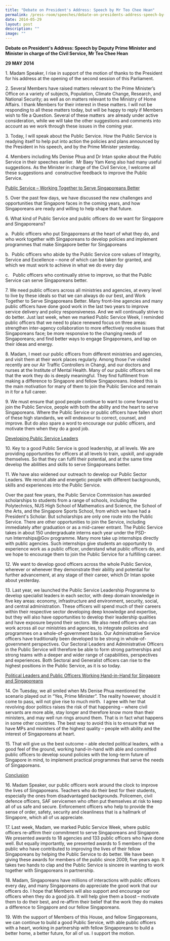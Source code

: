 ```yaml
---
title: "Debate on President's Address: Speech by Mr Teo Chee Hean"
permalink: /press-room/speeches/debate-on-presidents-address-speech-by-teo-chee-hean/
date: 2014-05-29
layout: post
description: ""
image: ""
---
```

**Debate on President's Address: Speech by Deputy Prime Minister and Minister in charge of the Civil Service, Mr Teo Chee Hean**

**29 MAY 2014**

1\.&nbsp;Madam Speaker, I rise in support of the motion of thanks to the President for his address at the opening of the second session of this Parliament.

2\. Several Members have raised matters relevant to the Prime Minister’s Office on a variety of subjects, Population, Climate Change, Research, and National Security; as well as on matters relevant to the Ministry of Home Affairs. I thank Members for their interest in these matters. I will not be responding to all these matters today, but will be happy to reply if Members wish to file a Question. Several of these matters &nbsp;are already under active consideration, while we will take the other suggestions and comments into account as we work through these issues in the coming year.

3\.&nbsp;Today, I will speak about the Public Service. How the Public Service is readying itself to help put into action the policies and plans announced by the President in his speech, and by the Prime Minister yesterday.

4\.&nbsp;Members including Ms Denise Phua and Dr Intan spoke about the Public Service in their speeches earlier.&nbsp; Mr Baey Yam Keng also had many useful suggestions. As the Minister in charge of the Civil Service, I welcome all these suggestions and &nbsp;constructive feedback to improve the Public Service.

<u>Public Service – Working Together to Serve Singaporeans Better</u>

5\.&nbsp;Over the past few days, we have discussed the new challenges and opportunities that Singapore faces in the coming years, and how Singaporeans are ready and willing to help shape that future.

6\.&nbsp;What kind of Public Service and public officers do we want for Singapore and Singaporeans?

a.&nbsp; Public officers who put Singaporeans at the heart of what they do, and who work together with Singaporeans to develop policies and implement programmes that make Singapore better for Singaporeans

b.&nbsp; Public officers who abide by the Public Service core values of Integrity, Service and Excellence – none of which can be taken for granted, and which we must work to achieve in what we do every day

c.&nbsp;&nbsp; Public officers who continually strive to improve, so that the Public Service can serve Singaporeans better.

7\. We need public officers across all ministries and agencies, at every level to live by these ideals so that we can always do our best, and Work Together to Serve Singaporeans Better. Many front-line agencies and many public officers have done good work in the last two years to improve service delivery and policy responsiveness. And we will continually strive to do better. Just last week, when we marked Public Service Week, I reminded public officers that we need to place renewed focus on three areas: strengthen inter-agency collaboration to more effectively resolve issues that Singaporeans face; be more responsive to the changing needs of Singaporeans; and find better ways to engage Singaporeans, and tap on their ideas and energy.

8\.&nbsp;Madam, I meet our public officers from different ministries and agencies, and visit them at their work places regularly. Among those I’ve visited recently are our Air Traffic Controllers in Changi, and our doctors and nurses at the Institute of Mental Health. Many of our public officers tell me that the work they do is deeply meaningful. They find fulfilment from making a difference to Singapore and fellow Singaporeans. Indeed this is the main motivation for many of them to join the Public Service and remain in it for a full career.

9\. We must ensure that good people continue to want to come forward to join the Public Service, people with both the ability and the heart to serve Singaporeans.&nbsp;Where the Public Service or public officers have fallen short of these high standards, we will endeavour to correct, counsel, and improve. But do also spare a word to encourage our public officers, and motivate them when they do a good job.&nbsp;

<u>Developing Public Service Leaders</u>

10\. Key to a good Public Service is good leadership, at all levels. We are providing opportunities for officers at all levels to train, upskill, and upgrade themselves. So that they can fulfil their potential, and at the same time develop the abilities and skills to serve Singaporeans better.

11\. We have also widened our outreach to develop our Public Sector Leaders. We recruit able and energetic people with different backgrounds, skills and experiences into the Public Service.

Over the past few years, the Public Service Commission has awarded scholarships to students from a range of schools, including the Polytechnics, NUS High School of Mathematics and Science, the&nbsp;School of the Arts, and the Singapore Sports School, from which we have had a President's Scholar. But scholarships are only one route into the Public Service. There are other opportunities to join the Service, including immediately after graduation or as a mid-career entrant. The Public Service takes in about 150 undergraduate interns each year under the PSD-run&nbsp;Internships@Gov&nbsp;programme. Many more take up internships directly with public agencies. Such internships give students an opportunity to experience work as a public officer, understand what public officers do, and we hope to encourage them to join the Public Service for a fulfilling career. &nbsp;

12\.&nbsp;We want to develop good officers across the whole Public Service, wherever or whenever they demonstrate their ability and potential for further advancement, at any stage of their career, which Dr Intan spoke about yesterday.&nbsp;

13\. Last year, we launched the Public Service Leadership Programme to develop specialist leaders in each sector, with deep domain knowledge in five key areas: economy, infrastructure and environment, security, social, and central administration. These officers will spend much of their careers within their respective sector developing deep knowledge and expertise, but they will also have opportunities to develop their leadership qualities and have exposure beyond their sectors. We also need officers who can work across all our ministries and agencies, to integrate policies and programmes on a whole-of-government basis. Our Administrative Service officers have traditionally been developed to be strong in whole-of-government perspectives. Our Sectoral Leaders and Administrative Officers in the Public Service will therefore be able to form strong partnerships and strong teams with a deeper and wider range of capabilities, perspectives and experiences. Both Sectoral and Generalist officers can rise to the highest positions in the Public Service, as it is so today.

<u>Political Leaders and Public Officers Working Hand-in-Hand for Singapore and Singaporeans</u>

14\.&nbsp;On Tuesday, we all smiled when Ms Denise Phua mentioned the scenario played out in “Yes, Prime Minister”. The reality however, should it come to pass, will not give rise to much mirth.&nbsp; I agree with her that revolving door politics raises the risk of that happening – where civil servants are more able, stay longer and therefore know more than their ministers, and may well run rings around them. That is in fact what happens in some other countries. The best way to avoid this is to ensure that we have MPs and ministers of the highest quality – people with ability and the interest of Singaporeans at heart.

15\. That will give us the best outcome – able elected political leaders, with a good feel of the ground, working hand-in-hand with able and committed public officers to develop sound policies with the long-term future of Singapore in mind, to implement practical programmes that serve the needs of Singaporeans.

<u>Conclusion</u>

16\.&nbsp;Madam Speaker, our public officers work around the clock to improve the lives of Singaporeans. Teachers who do their best for their students, especially the ones from disadvantaged backgrounds. Policemen, civil defence officers, SAF servicemen who often put themselves at risk to keep all of us safe and secure. Enforcement officers who help to provide the sense of order, safety, security and cleanliness that is a hallmark of Singapore, which all of us appreciate.

17\.&nbsp;Last week, Madam, we marked Public Service Week, where public officers re-affirm their commitment to serve Singaporeans and Singapore. We presented awards to 18 agencies and 133 public officers who have done well. But equally importantly, we presented awards to 5 members of the public who have contributed to improving the lives of their fellow Singaporeans by helping the Public Service to do better. We have been giving these awards for members of the public since 2009, five years ago. It takes two hands to clap and the Public Service is sincere in wanting to work together with Singaporeans in partnership.

18\.&nbsp;Madam, Singaporeans have millions of interactions with public officers every day, and many Singaporeans do appreciate the good work that our officers do. I hope that Members will also support and encourage our officers when they do a good job. It will help give them a boost – motivate them to do their best, and re-affirm their belief that the work they do makes a difference to Singapore and our fellow Singaporeans.

19\.&nbsp;With the support of Members of this House, and fellow Singaporeans, we can continue to build a good Public Service, with able public officers with a heart, working in partnership with fellow Singaporeans to build a better home, a better future, for all of us. I support the motion.